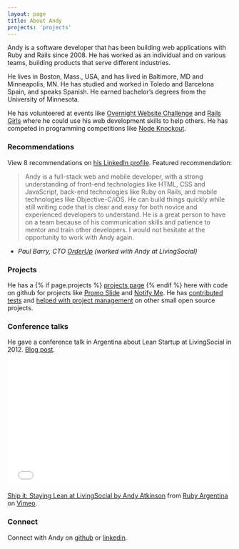 ```yaml
---
layout: page
title: About Andy
projects: 'projects'
---
```


Andy is a software developer that has been building web applications with Ruby and Rails since 2008. He has worked as an individual and on various teams, building products that serve different industries.

He lives in Boston, Mass., USA, and has lived in Baltimore, MD and Minneapolis, MN. He has studied and worked in Toledo and Barcelona Spain, and speaks Spanish. He earned bachelor’s degrees from the University of Minnesota.

He has volunteered at events like [Overnight Website Challenge](http://overnightwebsitechallenge.com/) and [Rails Girls](http://railsgirls.com/) where he could use his web development skills to help others. He has competed in programming competitions like [Node Knockout](http://nodeknockout.com/).

### Recommendations
View 8 recommendations on [his LinkedIn profile](www.linkedin.com/in/andyatkinson/). Featured recommendation:

> Andy is a full-stack web and mobile developer, with a strong understanding of front-end technologies like HTML, CSS and JavaScript, back-end technologies like Ruby on Rails, and mobile technologies like Objective-C/iOS. He can build things quickly while still writing code that is clear and easy for both novice and experienced developers to understand. He is a great person to have on a team because of his communication skills and patience to mentor and train other developers. I would not hesitate at the opportunity to work with Andy again.

 - *Paul Barry, CTO [OrderUp](https://orderup.com/) (worked with Andy at LivingSocial)*

### Projects
He has a {% if page.projects %} <a href='{{ site.baseurl }}{{ page.projects }}'>projects page</a> {% endif %} here with code on github for projects like [Promo Slide](/projects/promoSlide) and [Notify Me](https://github.com/andyatkinson/notify-me). He has [contributed tests](https://github.com/bmuller/sexmachine/commits?author=andyatkinson) and [helped with project management](https://github.com/ejschmitt/delayed_job_web/commits?author=andyatkinson) on other small open source projects.

### Conference talks
He gave a conference talk in Argentina about Lean Startup at LivingSocial in 2012. [Blog post](/blog/2013/11/27/rubyconf-argentina-2012/).
<iframe src="//player.vimeo.com/video/57940280" width="500" height="282" frameborder="0" webkitallowfullscreen mozallowfullscreen allowfullscreen></iframe> <p><a href="http://vimeo.com/57940280">Ship it: Staying Lean at LivingSocial by Andy Atkinson</a> from <a href="http://vimeo.com/rubyargentina">Ruby Argentina</a> on <a href="https://vimeo.com">Vimeo</a>.</p>

### Connect
Connect with Andy on [github](https://github.com/andyatkinson) or [linkedin](http://www.linkedin.com/in/andyatkinson/).
